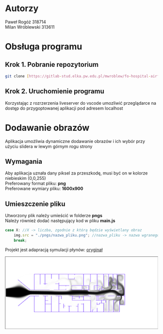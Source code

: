 # Autorzy
Paweł Rogóż 318714\
Milan Wróblewski 313611

# Obsługa programu
## Krok 1. Pobranie repozytorium
```sh
git clone [https://gitlab-stud.elka.pw.edu.pl/mwroblew/fo-hospital-airflow.git](https://github.com/Saremist/Hospital-Airflow.git)
```
## Krok 2. Uruchomienie programu
Korzystając z rozrzerzenia liveserver do vscode umozliwić przeglądarce na dostęp do przygoptowanej aplikacji pod adresem localhost

# Dodawanie obrazów
Aplikacja umożliwia dynamiczne dodawanie obrazów i ich wybór przy użyciu slidera w lewym górnym rogu strony
## Wymagania
Aby aplikacja uznała dany piksel za przeszkodę, musi być on w kolorze niebieskim (0,0,255)\
Preferowany format pliku: **png**\
Preferowane wymiary pliku: **1600x900**
## Umieszczenie pliku
Utworzony plik należy umieścić w folderze **pngs**\
Należy również dodać następujący kod w pliku **main.js**
```JavaScript
case X: //X -> liczba, zgodnie z którą będzie wyświetlany obraz
    img.src = "./pngs/nazwa_pliku.png"; //nazwa_pliku -> nazwa wgranego obrazu
    break;
```

Projekt jest adapracją symulacji płynów:
[oryginał](tenMinutePhysics/17-fluidSim.html)

![Przykład 1](examples/hospital_smoke.png)
